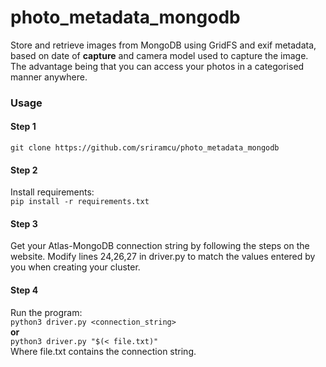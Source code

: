 # photo_metadata_mongodb
Store and retrieve images from MongoDB using GridFS and exif metadata, based on date of **capture** and camera model used to capture the image. The advantage being that you can access your photos in a categorised manner anywhere.


### Usage
#### Step 1
`git clone https://github.com/sriramcu/photo_metadata_mongodb`  

#### Step 2

Install requirements:  
`pip install -r requirements.txt`

#### Step 3  
Get your Atlas-MongoDB connection string by following the steps on the website. Modify lines 24,26,27 in driver.py to match the values entered by you when creating your cluster.

#### Step 4
Run the program:  
`python3 driver.py <connection_string>`  
**or**  
`python3 driver.py "$(< file.txt)"`  
Where file.txt contains the connection string.
